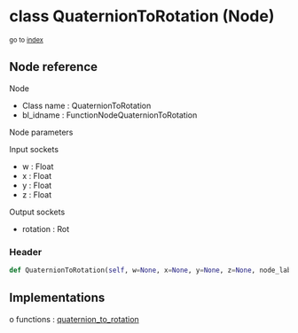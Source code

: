 # class QuaternionToRotation (Node)

<sub>go to [index](/docs/index.md)</sub>

## Node reference

Node
 - Class name : QuaternionToRotation
 - bl_idname : FunctionNodeQuaternionToRotation

Node parameters

Input sockets
 - w : Float
 - x : Float
 - y : Float
 - z : Float

Output sockets
 - rotation : Rot

### Header

``` python
def QuaternionToRotation(self, w=None, x=None, y=None, z=None, node_label=None, node_color=None):
```

## Implementations

o functions : [quaternion_to_rotation](/docs/GeoNodes_classes/GLOBAL.md#quaternion_to_rotation)

